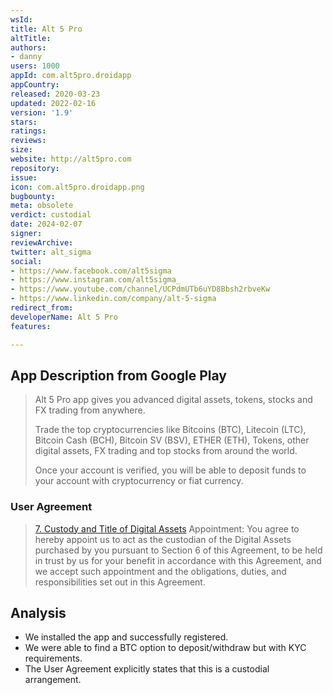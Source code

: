 ```yaml
---
wsId: 
title: Alt 5 Pro
altTitle: 
authors:
- danny
users: 1000
appId: com.alt5pro.droidapp
appCountry: 
released: 2020-03-23
updated: 2022-02-16
version: '1.9'
stars: 
ratings: 
reviews: 
size: 
website: http://alt5pro.com
repository: 
issue: 
icon: com.alt5pro.droidapp.png
bugbounty: 
meta: obsolete
verdict: custodial
date: 2024-02-07
signer: 
reviewArchive: 
twitter: alt_sigma
social:
- https://www.facebook.com/alt5sigma
- https://www.instagram.com/alt5sigma_
- https://www.youtube.com/channel/UCPdmUTb6uYD8Bbsh2rbveKw
- https://www.linkedin.com/company/alt-5-sigma
redirect_from: 
developerName: Alt 5 Pro
features: 

---
```


## App Description from Google Play 

> Alt 5 Pro app gives you advanced digital assets, tokens, stocks and FX trading from anywhere.
>
> Trade the top cryptocurrencies like Bitcoins (BTC), Litecoin (LTC), Bitcoin Cash (BCH), Bitcoin SV (BSV), ETHER (ETH), Tokens, other digital assets, FX trading and top stocks from around the world.
> 
> Once your account is verified, you will be able to deposit funds to your account with cryptocurrency or fiat currency.

### User Agreement 

> [7. Custody and Title of Digital Assets](https://alt5pro.com/termsofuse/)
> Appointment: You agree to hereby appoint us to act as the custodian of the Digital Assets purchased by you pursuant to Section 6 of this Agreement, to be held in trust by us for your benefit in accordance with this Agreement, and we accept such appointment and the obligations, duties, and responsibilities set out in this Agreement.

## Analysis 

- We installed the app and successfully registered. 
- We were able to find a BTC option to deposit/withdraw but with KYC requirements. 
- The User Agreement explicitly states that this is a custodial arrangement. 

